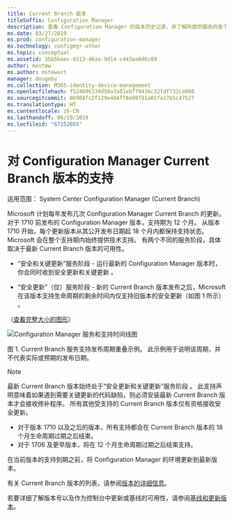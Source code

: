 ```yaml
---
title: Current Branch 版本
titleSuffix: Configuration Manager
description: 查看 Configuration Manager 的版本历史记录，并了解所提供服务的各个阶段。
ms.date: 03/27/2019
ms.prod: configuration-manager
ms.technology: configmgr-other
ms.topic: conceptual
ms.assetid: 35b5baec-d313-46aa-9d14-c443aa0d6c09
author: mestew
ms.author: mstewart
manager: dougeby
ms.collection: M365-identity-device-management
ms.openlocfilehash: f524096334d50a3a01ebf79436c32fdf732ca088
ms.sourcegitcommit: 86968fc2f129e404ff8e08f91a05fa17b5c47527
ms.translationtype: HT
ms.contentlocale: zh-CN
ms.lasthandoff: 06/19/2019
ms.locfileid: "67252055"
---
```

# <a name="support-for-configuration-manager-current-branch-versions"></a>对 Configuration Manager Current Branch 版本的支持

适用范围：  System Center Configuration Manager (Current Branch)

Microsoft 计划每年发布几次 Configuration Manager Current Branch 的更新。 对于 1710 前发布的 Configuration Manager 版本，支持期为 12 个月。 从版本 1710 开始，每个更新版本从其公开发布日期起 18 个月内都保持支持状态。 Microsoft 会在整个支持期内始终提供技术支持。 有两个不同的服务阶段，具体取决于最新 Current Branch 版本的可用性。  

- “安全和关键更新”服务阶段 - 运行最新的 Configuration Manager 版本时，你会同时收到安全更新和关键更新  。  

- “安全更新”（仅）服务阶段 - 新的 Current Branch 版本发布之后，Microsoft 在该版本支持生命周期的剩余时间内仅支持旧版本的安全更新（如图 1 所示）  。  

（[查看完整大小的图形](media/CM_Servicing_support_timeline1.png)）

![Configuration Manager 服务和支持时间线图](media/CM_Servicing_support_timeline1.png)  

图 1. Current Branch 服务支持发布周期重叠示例。 此示例用于说明该周期，并不代表实际或预期的发布日期。

> [!NOTE]  
>  最新 Current Branch 版本始终处于“安全更新和关键更新”服务阶段  。 此支持声明意味着如果遇到需要关键更新的代码缺陷，则必须安装最新 Current Branch 版本才会接收修补程序。 所有其他受支持的 Current Branch 版本仅有资格接收安全更新。
> - 对于版本 1710 以及之后的版本，所有支持都会在 Current Branch 版本的 18 个月生命周期过期之后结束。
> - 对于 1706 及更早版本，将在 12 个月生命周期过期之后结束支持。
> 
> 在当前版本的支持到期之前，将 Configuration Manager 的环境更新到最新版本。

有关 Current Branch 版本的列表，请参阅[版本的详细信息](/sccm/core/servers/manage/updates#version-details)。

若要详细了解版本号以及作为控制台中更新或基线的可用性，请参阅[基线和更新版本](/sccm/core/servers/manage/updates#bkmk_Baselines)。
